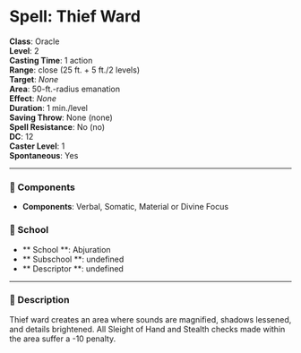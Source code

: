
# Spell: Thief Ward
**Class**: Oracle  
**Level**: 2  
**Casting Time**: 1 action  
**Range**: close (25 ft. + 5 ft./2 levels)  
**Target**: _None_  
**Area**: 50-ft.-radius emanation  
**Effect**: _None_  
**Duration**: 1 min./level  
**Saving Throw**: None (none)  
**Spell Resistance**: No (no)  
**DC**: 12  
**Caster Level**: 1  
**Spontaneous**: Yes

---

### 🔮 Components
- **Components**: Verbal, Somatic, Material or Divine Focus

### 🏫 School
- ** School **: Abjuration
- ** Subschool **: undefined
- ** Descriptor **: undefined
---

### 📜 Description
Thief ward creates an area where sounds are magnified, shadows lessened, and details brightened. All Sleight of Hand and Stealth checks made within the area suffer a -10 penalty.

